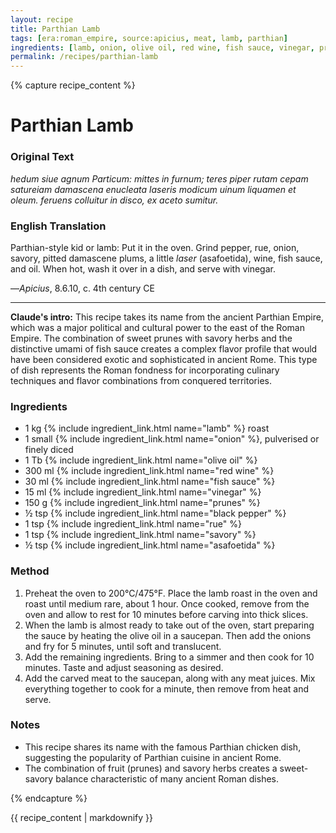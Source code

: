 ```yaml
---
layout: recipe
title: Parthian Lamb
tags: [era:roman_empire, source:apicius, meat, lamb, parthian]
ingredients: [lamb, onion, olive oil, red wine, fish sauce, vinegar, prunes, black pepper, rue, savory, asafoetida]
permalink: /recipes/parthian-lamb
---
```


{% capture recipe_content %}
# Parthian Lamb

### Original Text
*hedum siue agnum Particum: mittes in furnum; teres piper rutam cepam satureiam damascena enucleata laseris modicum uinum liquamen et oleum. feruens colluitur in disco, ex aceto sumitur.*

### English Translation
Parthian-style kid or lamb: Put it in the oven. Grind pepper, rue, onion, savory, pitted damascene plums, a little *laser* (asafoetida), wine, fish sauce, and oil. When hot, wash it over in a dish, and serve with vinegar.

—*Apicius*, 8.6.10, c. 4th century CE

___

**Claude's intro:** This recipe takes its name from the ancient Parthian Empire, which was a major political and cultural power to the east of the Roman Empire. The combination of sweet prunes with savory herbs and the distinctive umami of fish sauce creates a complex flavor profile that would have been considered exotic and sophisticated in ancient Rome. This type of dish represents the Roman fondness for incorporating culinary techniques and flavor combinations from conquered territories.

### Ingredients
- 1 kg {% include ingredient_link.html name="lamb" %} roast
- 1 small {% include ingredient_link.html name="onion" %}, pulverised or finely diced
- 1 Tb {% include ingredient_link.html name="olive oil" %}
- 300 ml {% include ingredient_link.html name="red wine" %}
- 30 ml {% include ingredient_link.html name="fish sauce" %}
- 15 ml {% include ingredient_link.html name="vinegar" %}
- 150 g {% include ingredient_link.html name="prunes" %}
- ½ tsp {% include ingredient_link.html name="black pepper" %}
- 1 tsp {% include ingredient_link.html name="rue" %}
- 1 tsp {% include ingredient_link.html name="savory" %}
- ½ tsp {% include ingredient_link.html name="asafoetida" %}

### Method
1. Preheat the oven to 200°C/475°F. Place the lamb roast in the oven and roast until medium rare, about 1 hour. Once cooked, remove from the oven and allow to rest for 10 minutes before carving into thick slices.
2. When the lamb is almost ready to take out of the oven, start preparing the sauce by heating the olive oil in a saucepan. Then add the onions and fry for 5 minutes, until soft and translucent.
3. Add the remaining ingredients. Bring to a simmer and then cook for 10 minutes. Taste and adjust seasoning as desired.
4. Add the carved meat to the saucepan, along with any meat juices. Mix everything together to cook for a minute, then remove from heat and serve.

### Notes
- This recipe shares its name with the famous Parthian chicken dish, suggesting the popularity of Parthian cuisine in ancient Rome.
- The combination of fruit (prunes) and savory herbs creates a sweet-savory balance characteristic of many ancient Roman dishes.

{% endcapture %}

{{ recipe_content | markdownify }}